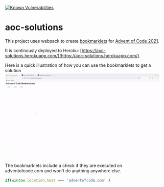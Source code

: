 [![Known Vulnerabilities](https://snyk.io/test/github/bgoeschlberger/aoc-solutions/badge.svg)](https://snyk.io/test/github/bgoeschlberger/aoc-solutions)

# aoc-solutions

This project uses webpack to create [bookmarklets](https://en.wikipedia.org/wiki/Bookmarklet) for [Advent of Code 2021](https://adventofcode.com/).

It is continously deployed to Heroku: [https://aoc-solutions.herokuapp.com/](https://aoc-solutions.herokuapp.com/).

Here is a quick illustration of how you can use the bookmarklets to get a solution
![How-to](how-to-aoc.gif)

The bookmarklets include a check if they are executed on adventofcode.com and won't do anything anywhere else.
```javascript
if(window.location.host === 'adventofcode.com' )
```
